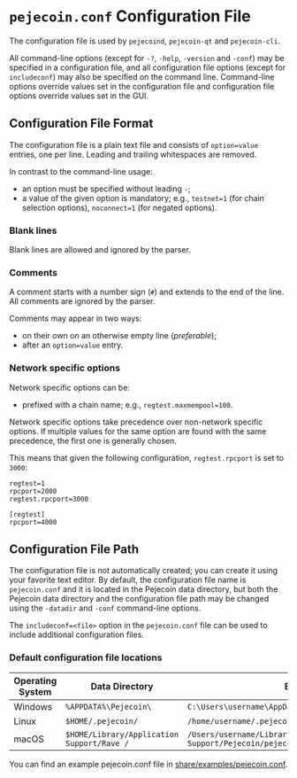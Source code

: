# `pejecoin.conf` Configuration File

The configuration file is used by `pejecoind`, `pejecoin-qt` and `pejecoin-cli`.

All command-line options (except for `-?`, `-help`, `-version` and `-conf`) may be specified in a configuration file, and all configuration file options (except for `includeconf`) may also be specified on the command line. Command-line options override values set in the configuration file and configuration file options override values set in the GUI.

## Configuration File Format

The configuration file is a plain text file and consists of `option=value` entries, one per line. Leading and trailing whitespaces are removed.

In contrast to the command-line usage:
- an option must be specified without leading `-`;
- a value of the given option is mandatory; e.g., `testnet=1` (for chain selection options), `noconnect=1` (for negated options).

### Blank lines

Blank lines are allowed and ignored by the parser.

### Comments

A comment starts with a number sign (`#`) and extends to the end of the line. All comments are ignored by the parser.

Comments may appear in two ways:
- on their own on an otherwise empty line (_preferable_);
- after an `option=value` entry.

### Network specific options

Network specific options can be:
- prefixed with a chain name; e.g., `regtest.maxmempool=100`.

Network specific options take precedence over non-network specific options.
If multiple values for the same option are found with the same precedence, the
first one is generally chosen.

This means that given the following configuration, `regtest.rpcport` is set to `3000`:

```
regtest=1
rpcport=2000
regtest.rpcport=3000

[regtest]
rpcport=4000
```

## Configuration File Path

The configuration file is not automatically created; you can create it using your favorite text editor. By default, the configuration file name is `pejecoin.conf` and it is located in the Pejecoin data directory, but both the Pejecoin data directory and the configuration file path may be changed using the `-datadir` and `-conf` command-line options.

The `includeconf=<file>` option in the `pejecoin.conf` file can be used to include additional configuration files.

### Default configuration file locations

Operating System | Data Directory | Example Path
-- | -- | --
Windows | `%APPDATA%\Pejecoin\` | `C:\Users\username\AppData\Roaming\Pejecoin\pejecoin.conf`
Linux | `$HOME/.pejecoin/` | `/home/username/.pejecoin/pejecoin.conf`
macOS | `$HOME/Library/Application Support/Rave /` | `/Users/username/Library/Application Support/Pejecoin/pejecoin.conf`

You can find an example pejecoin.conf file in [share/examples/pejecoin.conf](../share/examples/pejecoin.conf).
